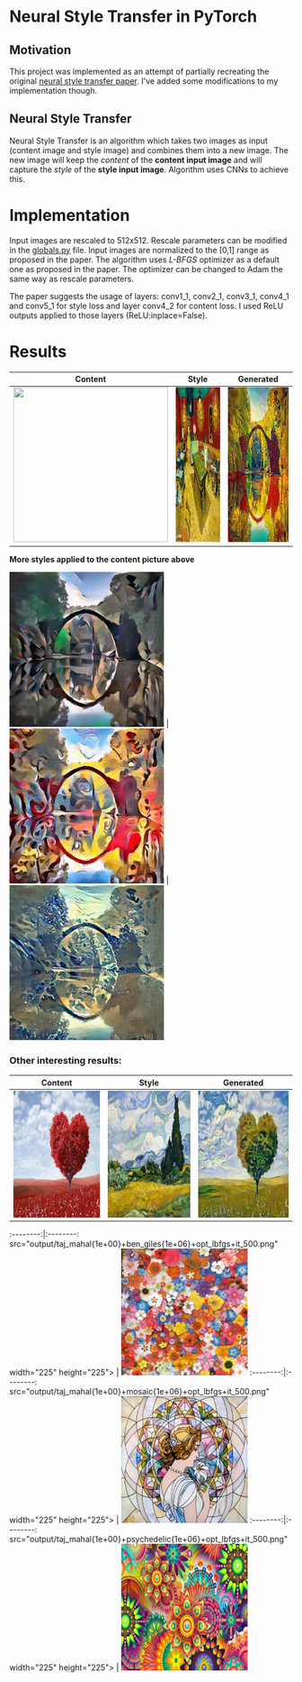 # Neural Style Transfer in PyTorch

## Motivation
This project was implemented as an attempt of partially recreating the original [neural style transfer paper](https://arxiv.org/pdf/1508.06576.pdf). I've added some modifications to my implementation though.

## Neural Style Transfer
Neural Style Transfer is an algorithm which takes two images as input (content image and style image) and combines them into a new image. The new image will keep the *content* of the **content input image** and will capture the *style* of the **style input image**. Algorithm uses CNNs to achieve this.

# Implementation 
Input images are rescaled to 512x512. Rescale parameters can be modified in the [globals.py](utils/globals.py) file. Input images are normalized to the [0,1] range as proposed in the paper. The algorithm uses *L-BFGS* optimizer as a default one as proposed in the paper. The optimizer can be changed to Adam the same way as rescale parameters.

The paper suggests the usage of layers: conv1_1, conv2_1, conv3_1, conv4_1 and conv5_1 for style loss and layer conv4_2 for content loss. I used ReLU outputs applied to those layers (ReLU:inplace=False). 

# Results

| Content    | Style    | Generated    |
:-----------:|:--------:|:-------------:
<img src="images/content/green_bridge.jpg" width="275" height="275">|<img src="images/style/vg_la_cafe.jpg" width="275" height="275">|<img src="output/green_bridge{1e+00}+vg_la_cafe{1e+06}+opt_lbfgs+it_500.png" width="275" height="275">


**More styles applied to the content picture above**

<img src="output/green_bridge{1e+00}+udnie{1e+06}+opt_lbfgs+it_500.png" width="275" height="275"> | <img src="output/green_bridge{1e+00}+candy{1e+06}+opt_lbfgs+it_500.png" width="275" height="275"> | <img src="output/green_bridge{1e+00}+wave{1e+06}+opt_lbfgs+it_500.png" width="275" height="275">


### Other interesting results:
| Content  | Style   | Generated   |
:---------:|:-------:|:------------:
<img src="images/content/tree.jpg" width="225" height="225">|<img src="images/style/vg_wheat_field.jpg" width="225" height="225">|<img src="output/tree{1e+00}+vg_wheat_field{1e+06}+opt_lbfgs+it_500.png" width="225" height="225">


:--------:|:--------:
src="output/taj_mahal{1e+00}+ben_giles{1e+06}+opt_lbfgs+it_500.png" width="225" height="225"> | <img src="images/style/ben_giles.jpg" width="225" height="225">
:--------:|:--------:
src="output/taj_mahal{1e+00}+mosaic{1e+06}+opt_lbfgs+it_500.png" width="225" height="225"> | <img src="images/style/mosaic.jpg" width="225" height="225">
:--------:|:--------:
src="output/taj_mahal{1e+00}+psychedelic{1e+06}+opt_lbfgs+it_500.png" width="225" height="225"> | <img src="images/style/psychedelic.jpg" width="225" height="225">


